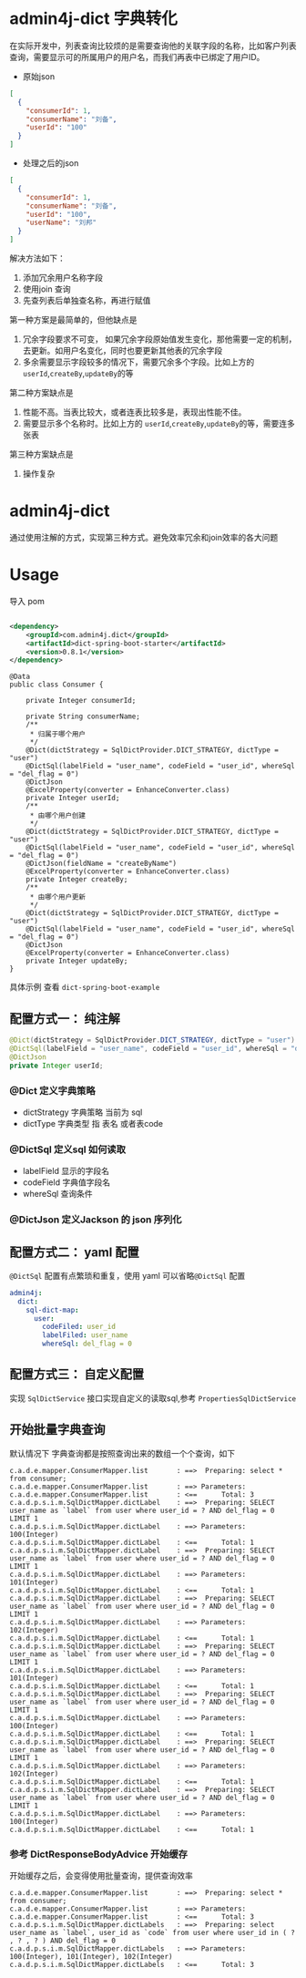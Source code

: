 # admin4j-dict 字典转化

在实际开发中，列表查询比较烦的是需要查询他的关联字段的名称，比如客户列表查询，需要显示可的所属用户的用户名，而我们再表中已绑定了用户ID。

- 原始json

```json
[
  {
    "consumerId": 1,
    "consumerName": "刘备",
    "userId": "100"
  }
]
```

- 处理之后的json

```json
[
  {
    "consumerId": 1,
    "consumerName": "刘备",
    "userId": "100",
    "userName": "刘邦"
  }
]
```

解决方法如下：

1. 添加冗余用户名称字段
2. 使用join 查询
3. 先查列表后单独查名称，再进行赋值

第一种方案是最简单的，但他缺点是

1. 冗余字段要求不可变， 如果冗余字段原始值发生变化，那他需要一定的机制，去更新。如用户名变化，同时也要更新其他表的冗余字段
2. 多余需要显示字段较多的情况下，需要冗余多个字段。比如上方的 `userId`,`createBy`,`updateBy`的等

第二种方案缺点是

1. 性能不高。当表比较大，或者连表比较多是，表现出性能不佳。
2. 需要显示多个名称时。比如上方的 `userId`,`createBy`,`updateBy`的等，需要连多张表

第三种方案缺点是

1. 操作复杂

# admin4j-dict

通过使用注解的方式，实现第三种方式。避免效率冗余和join效率的各大问题

# Usage

导入 pom

```xml

<dependency>
    <groupId>com.admin4j.dict</groupId>
    <artifactId>dict-spring-boot-starter</artifactId>
    <version>0.8.1</version>
</dependency>
```

```
@Data
public class Consumer {

    private Integer consumerId;

    private String consumerName;
    /**
     * 归属于哪个用户
     */
    @Dict(dictStrategy = SqlDictProvider.DICT_STRATEGY, dictType = "user")
    @DictSql(labelField = "user_name", codeField = "user_id", whereSql = "del_flag = 0")
    @DictJson
    @ExcelProperty(converter = EnhanceConverter.class)
    private Integer userId;
    /**
     * 由哪个用户创建
     */
    @Dict(dictStrategy = SqlDictProvider.DICT_STRATEGY, dictType = "user")
    @DictSql(labelField = "user_name", codeField = "user_id", whereSql = "del_flag = 0")
    @DictJson(fieldName = "createByName")
    @ExcelProperty(converter = EnhanceConverter.class)
    private Integer createBy;
    /**
     * 由哪个用户更新
     */
    @Dict(dictStrategy = SqlDictProvider.DICT_STRATEGY, dictType = "user")
    @DictSql(labelField = "user_name", codeField = "user_id", whereSql = "del_flag = 0")
    @DictJson
    @ExcelProperty(converter = EnhanceConverter.class)
    private Integer updateBy;
}
```

具体示例 查看 `dict-spring-boot-example`

## 配置方式一： 纯注解

```java
@Dict(dictStrategy = SqlDictProvider.DICT_STRATEGY, dictType = "user")
@DictSql(labelField = "user_name", codeField = "user_id", whereSql = "del_flag = 0")
@DictJson
private Integer userId;
```

### @Dict 定义字典策略

- dictStrategy 字典策略 当前为 sql
- dictType 字典类型 指 表名 或者表code

### @DictSql 定义sql 如何读取

- labelField 显示的字段名
- codeField 字典值字段名
- whereSql 查询条件

### @DictJson 定义Jackson 的 json 序列化

## 配置方式二： yaml 配置

`@DictSql` 配置有点繁琐和重复，使用 yaml 可以省略`@DictSql` 配置

```yaml
admin4j:
  dict:
    sql-dict-map:
      user:
        codeFiled: user_id
        labelFiled: user_name
        whereSql: del_flag = 0
```

## 配置方式三： 自定义配置

实现 `SqlDictService` 接口实现自定义的读取sql,参考 `PropertiesSqlDictService`

## 开始批量字典查询

默认情况下 字典查询都是按照查询出来的数组一个个查询，如下

```
c.a.d.e.mapper.ConsumerMapper.list       : ==>  Preparing: select * from consumer;
c.a.d.e.mapper.ConsumerMapper.list       : ==> Parameters: 
c.a.d.e.mapper.ConsumerMapper.list       : <==      Total: 3
c.a.d.p.s.i.m.SqlDictMapper.dictLabel    : ==>  Preparing: SELECT user_name as `label` from user where user_id = ? AND del_flag = 0 LIMIT 1
c.a.d.p.s.i.m.SqlDictMapper.dictLabel    : ==> Parameters: 100(Integer)
c.a.d.p.s.i.m.SqlDictMapper.dictLabel    : <==      Total: 1
c.a.d.p.s.i.m.SqlDictMapper.dictLabel    : ==>  Preparing: SELECT user_name as `label` from user where user_id = ? AND del_flag = 0 LIMIT 1
c.a.d.p.s.i.m.SqlDictMapper.dictLabel    : ==> Parameters: 101(Integer)
c.a.d.p.s.i.m.SqlDictMapper.dictLabel    : <==      Total: 1
c.a.d.p.s.i.m.SqlDictMapper.dictLabel    : ==>  Preparing: SELECT user_name as `label` from user where user_id = ? AND del_flag = 0 LIMIT 1
c.a.d.p.s.i.m.SqlDictMapper.dictLabel    : ==> Parameters: 102(Integer)
c.a.d.p.s.i.m.SqlDictMapper.dictLabel    : <==      Total: 1
c.a.d.p.s.i.m.SqlDictMapper.dictLabel    : ==>  Preparing: SELECT user_name as `label` from user where user_id = ? AND del_flag = 0 LIMIT 1
c.a.d.p.s.i.m.SqlDictMapper.dictLabel    : ==> Parameters: 101(Integer)
c.a.d.p.s.i.m.SqlDictMapper.dictLabel    : <==      Total: 1
c.a.d.p.s.i.m.SqlDictMapper.dictLabel    : ==>  Preparing: SELECT user_name as `label` from user where user_id = ? AND del_flag = 0 LIMIT 1
c.a.d.p.s.i.m.SqlDictMapper.dictLabel    : ==> Parameters: 100(Integer)
c.a.d.p.s.i.m.SqlDictMapper.dictLabel    : <==      Total: 1
c.a.d.p.s.i.m.SqlDictMapper.dictLabel    : ==>  Preparing: SELECT user_name as `label` from user where user_id = ? AND del_flag = 0 LIMIT 1
c.a.d.p.s.i.m.SqlDictMapper.dictLabel    : ==> Parameters: 102(Integer)
c.a.d.p.s.i.m.SqlDictMapper.dictLabel    : <==      Total: 1
c.a.d.p.s.i.m.SqlDictMapper.dictLabel    : ==>  Preparing: SELECT user_name as `label` from user where user_id = ? AND del_flag = 0 LIMIT 1
c.a.d.p.s.i.m.SqlDictMapper.dictLabel    : ==> Parameters: 100(Integer)
c.a.d.p.s.i.m.SqlDictMapper.dictLabel    : <==      Total: 1
```

### 参考 DictResponseBodyAdvice 开始缓存

开始缓存之后，会变得使用批量查询，提供查询效率

```
c.a.d.e.mapper.ConsumerMapper.list       : ==>  Preparing: select * from consumer;
c.a.d.e.mapper.ConsumerMapper.list       : ==> Parameters: 
c.a.d.e.mapper.ConsumerMapper.list       : <==      Total: 3
c.a.d.p.s.i.m.SqlDictMapper.dictLabels   : ==>  Preparing: select user_name as `label`, user_id as `code` from user where user_id in ( ? , ? , ? ) AND del_flag = 0
c.a.d.p.s.i.m.SqlDictMapper.dictLabels   : ==> Parameters: 100(Integer), 101(Integer), 102(Integer)
c.a.d.p.s.i.m.SqlDictMapper.dictLabels   : <==      Total: 3
```
